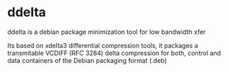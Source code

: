 ddelta 
======

ddelta is a debian package minimization tool for low bandwidth xfer 

Its based on xdelta3 differential compression tools, it packages a transmitable VCDIFF (RFC 3284) delta compression for both, control and data containers of  the Debian packaging format (.deb)
